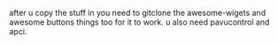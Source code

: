 after u copy the stuff in you need to gitclone the awesome-wigets and awesome buttons things too for it to work. u also need pavucontrol and apci.
